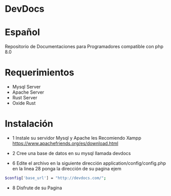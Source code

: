 # DevDocs
# Español
Repositorio de Documentaciones para Programadores compatible con php 8.0
# Requerimientos
* Mysql Server
* Apache Server 
* Rust Server
* Oxide Rust
# Instalación
* 1 Instale su servidor Mysql y Apache les Recomiendo Xampp https://www.apachefriends.org/es/download.html
* 2 Cree una base de datos en su mysql llamada devdocs

* 6 Edite el archivo en la siguiente dirección application/config/config.php en la linea 28 ponga la dirección de su pagina ejem 
```bash
$config['base_url'] = "http://devdocs.com/";
```

* 8 Disfrute de su Pagina
